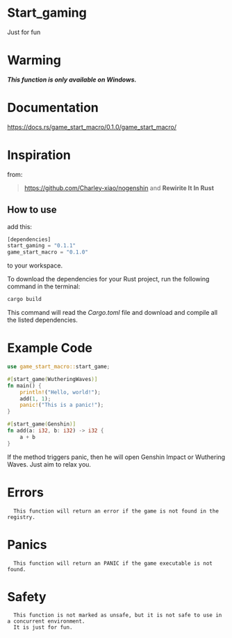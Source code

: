# Start_gaming

Just for fun

# Warming

**_This function is only available on Windows._**

# Documentation

https://docs.rs/game_start_macro/0.1.0/game_start_macro/

# Inspiration

from:

> https://github.com/Charley-xiao/nogenshin
> and **Rewirite It In Rust**

## How to use

add this:

```Rust
[dependencies]
start_gaming = "0.1.1"
game_start_macro = "0.1.0"
```

to your workspace.

To download the dependencies for your Rust project, run the following command in the terminal:

```powershell
cargo build
```

This command will read the _Cargo.toml_ file and download and compile all the listed dependencies.

# Example Code

```Rust
use game_start_macro::start_game;

#[start_game(WutheringWaves)]
fn main() {
    println!("Hello, world!");
    add(1, 1);
    panic!("This is a panic!");
}

#[start_game(Genshin)]
fn add(a: i32, b: i32) -> i32 {
    a + b
}

```

If the method triggers panic, then he will open Genshin Impact or Wuthering Waves.
Just aim to relax you.

# Errors

      This function will return an error if the game is not found in the registry.

# Panics

      This function will return an PANIC if the game executable is not found.

# Safety

      This function is not marked as unsafe, but it is not safe to use in a concurrent environment.
      It is just for fun.
